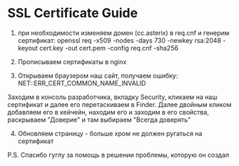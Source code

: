 # SSL Certificate Guide

1. при необходимости изменяем домен (cc.asterix) в req.cnf и генерим сертификат:
openssl req -x509 -nodes -days 730 -newkey rsa:2048 -keyout cert.key -out cert.pem -config req.cnf -sha256

2. Прописываем сертификаты в nginx

3. Открываем браузером наш сайт, получаем ошибку:  NET::ERR_CERT_COMMON_NAME_INVALID

Заходим в консоль разработчика, вкладку Security, кликаем на наш сертификат и далее его перетаскиваем в Finder. 
Далее двойным кликом добавляем его в кейчейн, находим его и заходим в его свойства, раскрываем "Доверие" и там выбираем "Всегда доверять"

4. Обновляем страницу - больше хром не должен ругаться на сертификат

P.S. Спасибо гуглу за помощь в решении проблемы, которую он создал